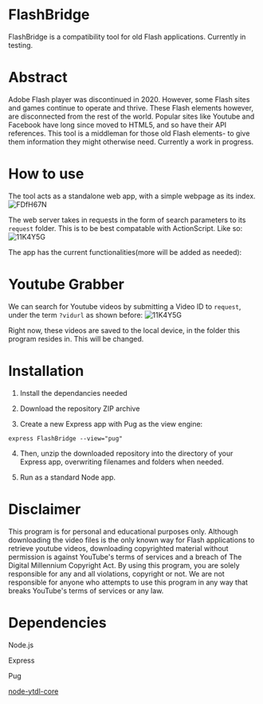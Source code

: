 # FlashBridge
FlashBridge is a compatibility tool for old Flash applications. Currently in testing.

# Abstract
Adobe Flash player was discontinued in 2020. However, some Flash sites and games continue to operate and thrive. These Flash elements however, are disconnected from the rest of the world. Popular sites like Youtube and Facebook have long since moved to HTML5, and so have their API references. This tool is a middleman for those old Flash elements- to give them information they might otherwise need. Currently a work in progress.


# How to use
The tool acts as a standalone web app, with a simple webpage as its index.
![FDfH67N](https://user-images.githubusercontent.com/20445961/109383614-8a525f80-78b5-11eb-9b9e-18785495d92a.png)


The web server takes in requests in the form of search parameters to its `request` folder. This is to be best compatable with ActionScript.
Like so:
![11K4Y5G](https://user-images.githubusercontent.com/20445961/109383596-71e24500-78b5-11eb-985e-30bc1316704d.png)

The app has the current functionalities(more will be added as needed):

# Youtube Grabber
We can search for Youtube videos by submitting a Video ID to `request`, under the term `?vidurl` as shown before:
![11K4Y5G](https://user-images.githubusercontent.com/20445961/109383596-71e24500-78b5-11eb-985e-30bc1316704d.png)

Right now, these videos are saved to the local device, in the folder this program resides in. This will be changed.




# Installation

1. Install the dependancies needed

2. Download the repository ZIP archive

3. Create a new Express app with Pug as the view engine:

`express FlashBridge --view="pug"`

4. Then, unzip the downloaded repository into the directory of your Express app, overwriting filenames and folders when needed.

5. Run as a standard Node app.



# Disclaimer
This program is for personal and educational purposes only. Although downloading the video files is the only known way for Flash applications to retrieve youtube videos, downloading copyrighted material without permission is against YouTube's terms of services and a breach of The Digital Millennium Copyright Act. By using this program, you are solely responsible for any and all violations, copyright or not. We are not responsible for anyone who attempts to use this program in any way that breaks YouTube's terms of services or any law.




# Dependencies
<p>Node.js</p>
<p>Express</p>
<p>Pug</p>
<p><a href ="https://github.com/fent/node-ytdl-core">node-ytdl-core</a></p>

